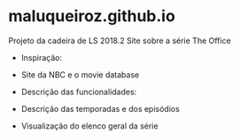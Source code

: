 # maluqueiroz.github.io
Projeto da cadeira de LS 2018.2
 Site sobre a série The Office
 
 * Inspiração:
  * Site da NBC e o movie database

 * Descrição das funcionalidades:
  * Descrição das temporadas e dos episódios 
  * Visualização do elenco geral da série

